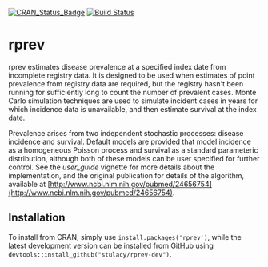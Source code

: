 [![CRAN_Status_Badge](http://www.r-pkg.org/badges/version/rprev)](https://cran.r-project.org/package=rprev)
[![Build Status](https://travis-ci.org/stulacy/rprev-dev.svg?branch=master)](https://travis-ci.org/stulacy/rprev-dev)

# rprev

rprev estimates disease prevalence at a specified index date from incomplete registry data.
It is designed to be used when estimates of point prevalence from registry data are required, but the registry hasn't been running for sufficiently long to count the number of prevalent cases.
Monte Carlo simulation techniques are used to simulate incident cases in years for which incidence data is unavailable, and then estimate survival at the index date.

Prevalence arises from two independent stochastic processes: disease incidence and survival.
Default models are provided that model incidence as a homogeneous Poisson process and survival as a standard parameteric distribution, although both of these models can be user specified for further control.
See the *user_guide* vignette for more details about the implementation, and the original publication for details of the algorithm, available at [http://www.ncbi.nlm.nih.gov/pubmed/24656754](http://www.ncbi.nlm.nih.gov/pubmed/24656754).

## Installation

To install from CRAN, simply use `install.packages('rprev')`, while the latest development version can be installed from GitHub using `devtools::install_github("stulacy/rprev-dev")`.

